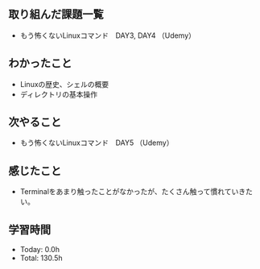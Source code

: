 ## 取り組んだ課題一覧
- もう怖くないLinuxコマンド　DAY3, DAY4 （Udemy）
## わかったこと
- Linuxの歴史、シェルの概要
- ディレクトリの基本操作
## 次やること
- もう怖くないLinuxコマンド　DAY5 （Udemy）
## 感じたこと
- Terminalをあまり触ったことがなかったが、たくさん触って慣れていきたい。
## 学習時間
- Today: 0.0h
- Total: 130.5h
